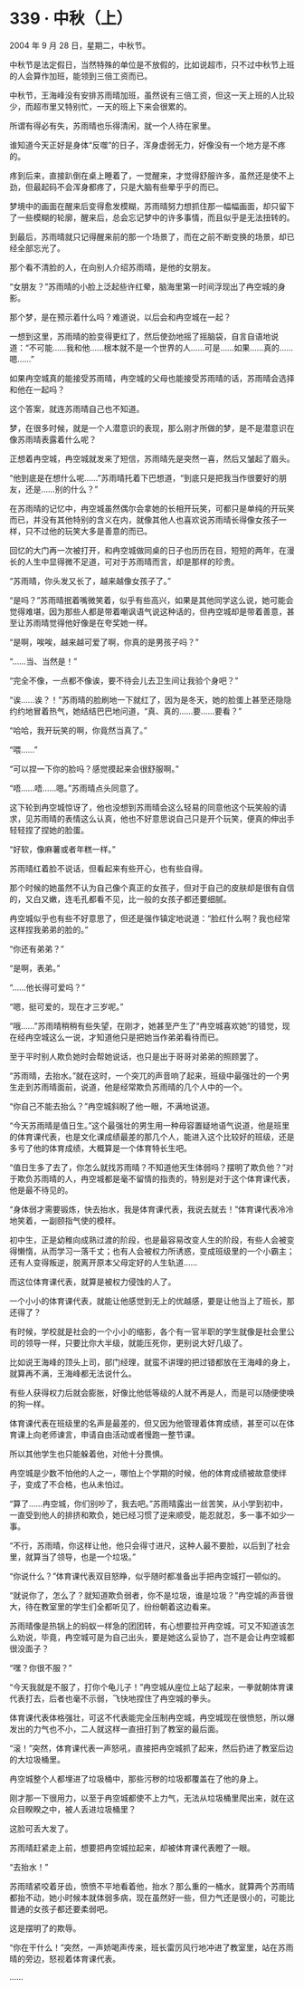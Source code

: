 # 339 · 中秋（上）

2004 年 9 月 28 日，星期二，中秋节。

中秋节是法定假日，当然特殊的单位是不放假的，比如说超市，只不过中秋节上班的人会算作加班，能领到三倍工资而已。

中秋节，王海峰没有安排苏雨晴加班，虽然说有三倍工资，但这一天上班的人比较少，而超市里又特别忙，一天的班上下来会很累的。

所谓有得必有失，苏雨晴也乐得清闲，就一个人待在家里。

谁知道今天正好是身体“反噬”的日子，浑身虚弱无力，好像没有一个地方是不疼的。

疼到后来，直接趴倒在桌上睡着了，一觉醒来，才觉得舒服许多，虽然还是使不上劲，但最起码不会浑身都疼了，只是大脑有些晕乎乎的而已。

梦境中的画面在醒来后变得愈发模糊，苏雨晴努力想抓住那一幅幅画面，却只留下了一些模糊的轮廓，醒来后，总会忘记梦中的许多事情，而且似乎是无法扭转的。

到最后，苏雨晴就只记得醒来前的那一个场景了，而在之前不断变换的场景，却已经全部忘光了。

那个看不清脸的人，在向别人介绍苏雨晴，是他的女朋友。

“女朋友？”苏雨晴的小脸上泛起些许红晕，脑海里第一时间浮现出了冉空城的身影。

那个梦，是在预示着什么吗？难道说，以后会和冉空城在一起？

一想到这里，苏雨晴的脸变得更红了，然后使劲地摇了摇脑袋，自言自语地说道：“不可能……我和他……根本就不是一个世界的人……可是……如果……真的……嗯……”

如果冉空城真的能接受苏雨晴，冉空城的父母也能接受苏雨晴的话，苏雨晴会选择和他在一起吗？

这个答案，就连苏雨晴自己也不知道。

梦，在很多时候，就是一个人潜意识的表现，那么刚才所做的梦，是不是潜意识在像苏雨晴表露着什么呢？

正想着冉空城，冉空城就发来了短信，苏雨晴先是突然一喜，然后又皱起了眉头。

“他到底是在想什么呢……”苏雨晴托着下巴想道，“到底只是把我当作很要好的朋友，还是……别的什么？”

在苏雨晴的记忆中，冉空城虽然偶尔会拿她的长相开玩笑，可都只是单纯的开玩笑而已，并没有其他特别的含义在内，就像其他人也喜欢说苏雨晴长得像女孩子一样，只不过他的玩笑大多是善意的而已。

回忆的大门再一次被打开，和冉空城做同桌的日子也历历在目，短短的两年，在漫长的人生中显得微不足道，可对于苏雨晴而言，却是那样的珍贵。

“苏雨晴，你头发又长了，越来越像女孩子了。”

“是吗？”苏雨晴抿着嘴微笑着，似乎有些高兴，如果是其他同学这么说，她可能会觉得难堪，因为那些人都是带着嘲讽语气说这种话的，但冉空城却是带着善意，甚至让苏雨晴觉得他好像是在夸奖她一样。

“是啊，唉唉，越来越可爱了啊，你真的是男孩子吗？”

“……当、当然是！”

“完全不像，一点都不像诶，要不待会儿去卫生间让我验个身吧？”

“诶……诶？！”苏雨晴的脸刷地一下就红了，因为是冬天，她的脸蛋上甚至还隐隐约约地冒着热气，她结结巴巴地问道，“真、真的……要……要看？”

“哈哈，我开玩笑的啊，你竟然当真了。”

“喂……”

“可以捏一下你的脸吗？感觉摸起来会很舒服啊。”

“唔……唔……嗯。”苏雨晴点头同意了。

这下轮到冉空城惊讶了，他也没想到苏雨晴会这么轻易的同意他这个玩笑般的请求，见苏雨晴的表情这么认真，他也不好意思说自己只是开个玩笑，便真的伸出手轻轻捏了捏她的脸蛋。

“好软，像麻薯或者年糕一样。”

苏雨晴红着脸不说话，但看起来有些开心，也有些自得。

那个时候的她虽然不认为自己像个真正的女孩子，但对于自己的皮肤却是很有自信的，又白又嫩，连毛孔都看不见，比一般的女孩子都还要细腻。

冉空城似乎也有些不好意思了，但还是强作镇定地说道：“脸红什么啊？我也经常这样捏我弟弟的脸的。”

“你还有弟弟？”

“是啊，表弟。”

“……他长得可爱吗？”

“嗯，挺可爱的，现在才三岁呢。”

“哦……”苏雨晴稍稍有些失望，在刚才，她甚至产生了“冉空城喜欢她”的错觉，现在经冉空城这么一说，才知道他只是把她当作弟弟看待而已。

至于平时别人欺负她时会帮她说话，也只是出于哥哥对弟弟的照顾罢了。

“苏雨晴，去抬水。”就在这时，一个突兀的声音响了起来，班级中最强壮的一个男生走到苏雨晴面前，说道，他是经常欺负苏雨晴的几个人中的一个。

“你自己不能去抬么？”冉空城斜睨了他一眼，不满地说道。

“今天苏雨晴是值日生。”这个最强壮的男生用一种毋容置疑地语气说道，他是班里的体育课代表，也是文化课成绩最差的那几个人，能进入这个比较好的班级，还是多亏了他的体育成绩，大概算是一个体育特长生吧。

“值日生多了去了，你怎么就找苏雨晴？不知道他天生体弱吗？摆明了欺负他？”对于欺负苏雨晴的人，冉空城都是毫不留情的指责的，特别是对于这个体育课代表，他是最不待见的。

“身体弱才需要锻炼，快去抬水，我是体育课代表，我说去就去！”体育课代表冷冷地笑着，一副颐指气使的模样。

初中生，正是幼稚向成熟过渡的阶段，也是最容易改变人生的阶段，有些人会被变得懒惰，从而学习一落千丈；也有人会被权力所诱惑，变成班级里的一个小霸主；还有人变得叛逆，脱离开原本父母定好的人生轨道……

而这位体育课代表，就算是被权力侵蚀的人了。

一个小小的体育课代表，就能让他感觉到无上的优越感，要是让他当上了班长，那还得了？

有时候，学校就是社会的一个小小的缩影，各个有一官半职的学生就像是社会里公司的领导一样，只要比你大半级，就能压死你，更别说大好几级了。

比如说王海峰的顶头上司，部门经理，就蛮不讲理的把过错都放在王海峰的身上，就算再不满，王海峰都无法说什么。

有些人获得权力后就会膨胀，好像比他低等级的人就不再是人，而是可以随便使唤的狗一样。

体育课代表在班级里的名声是最差的，但又因为他管理着体育成绩，甚至可以在体育课上向老师谏言，申请自由活动或者慢跑一整节课。

所以其他学生也只能躲着他，对他十分畏惧。

冉空城是少数不怕他的人之一，哪怕上个学期的时候，他的体育成绩被故意使绊子，变成了不合格，也从未怕过。

“算了……冉空城，你们别吵了，我去吧。”苏雨晴露出一丝苦笑，从小学到初中，一直受到他人的排挤和欺负，她已经习惯了逆来顺受，能忍就忍，多一事不如少一事。

“不行，苏雨晴，你这样让他，他只会得寸进尺，这种人最不要脸，以后到了社会里，就算当了领导，也是一个垃圾。”

“你说什么？”体育课代表双目怒睁，似乎随时都准备出手把冉空城打一顿似的。

“就说你了，怎么了？就知道欺负弱者，你不是垃圾，谁是垃圾？”冉空城的声音很大，待在教室里的学生们全都听见了，纷纷朝着这边看来。

苏雨晴像是热锅上的蚂蚁一样急的团团转，有心想要拉开冉空城，可又不知道该怎么劝说，毕竟，冉空城可是为自己出头，要是她这么妥协了，岂不是会让冉空城都很没面子？

“嘿？你很不服？”

“今天我就是不服了，打你个龟儿子！”冉空城从座位上站了起来，一拳就朝体育课代表打去，后者也毫不示弱，飞快地捏住了冉空城的拳头。

体育课代表体格强壮，可这不代表能完全压制冉空城，冉空城现在很愤怒，所以爆发出的力气也不小，二人就这样一直扭打到了教室的最后面。

“滚！”突然，体育课代表一声怒吼，直接把冉空城抓了起来，然后扔进了教室后边的大垃圾桶里。

冉空城整个人都埋进了垃圾桶中，那些污秽的垃圾都覆盖在了他的身上。

刚才那一下很用力，以至于冉空城都使不上力气，无法从垃圾桶里爬出来，就在这众目睽睽之中，被人丢进垃圾桶里？

这脸可丢大发了。

苏雨晴赶紧走上前，想要把冉空城拉起来，却被体育课代表瞪了一眼。

“去抬水！”

苏雨晴紧咬着牙齿，愤愤不平地看着他，抬水？那么重的一桶水，就算两个苏雨晴都抬不动，她小时候本就体弱多病，现在虽然好一些，但力气还是很小的，可能比普通的女孩子都还要柔弱吧。

这是摆明了的欺辱。

“你在干什么！”突然，一声娇喝声传来，班长雷厉风行地冲进了教室里，站在苏雨晴的旁边，怒视着体育课代表。

……
